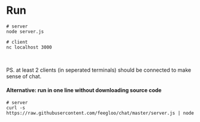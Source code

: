 # Run

```
# server
node server.js
```

```
# client
nc localhost 3000
```

<br>

PS. at least 2 clients (in seperated terminals) should be connected to make sense of chat.
 
#### Alternative: run in one line without downloading source code 
 
```
# server
curl -s https://raw.githubusercontent.com/feegloo/chat/master/server.js | node
```
